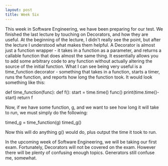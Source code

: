 ```yaml
---
layout: post
title: Week Six 
---
```


This week in Software Engineering, we have been preparing for our test. We finished the last lecture by touching on Decorators, and how they are useful. At the beginning of the lecture, I didn't really see the point, but after the lecture I understood what makes them helpful. A Decorator is almost just a function wrapper - it takes in a function as a parameter, and returns a callable function that does almost the same thing. It essentially allows you to add some arbitrary code to any function without actually altering the source of the initial function. What I can see being very useful is a time_function decorator - something that takes in a function, starts a timer, runs the function, and reports how long the function took. It would look something like this:

def time_function(func):
  def f():
    start = time.time()
    func()
    print(time.time()-start)
  return f
  
Now, if we have some function, g, and we want to see how long it will take to run, we must simply do the following:

timed_g = time_function(g)
timed_g()

Now this will do anything g() would do, plus output the time it took to run.


In the upcoming week of Software Engineering, we will be taking our first exam. Fortunately, Decorators will not be covered on the exam. However there will be plenty of confusing enough topics. Generators still confuse me, somewhat.
